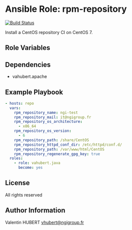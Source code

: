 # Ansible Role: rpm-repository

[![Build Status](https://travis-ci.org/vahubert/ansible-role-rpm-repository.svg?branch=master)](https://travis-ci.org/vahubert/ansible-role-rpm-repository)

Install a CentOS repository CI on CentOS 7.

## Role Variables


## Dependencies

  - vahubert.apache

## Example Playbook

```yaml
- hosts: repo
  vars:
    rpm_repository_name: ngi-test
    rpm_repository_mail: it@ngigroup.fr
    rpm_repository_os_architecture:
      - x86_64
    rpm_repository_os_version:
      - 6
    rpm_repository_path: /share/CentOS
    rpm_repository_httpd_conf_dir: /etc/httpd/conf.d/
    rpm_repository_path: /var/www/html/CentOS
    rpm_repository_regenerate_gpg_key: true
  roles:
    - role: vahubert.java
      become: yes
```

## License

All rights reserved

## Author Information

Valentin HUBERT <vhubert@ngigroup.fr>
